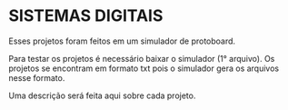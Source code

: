 # SISTEMAS DIGITAIS

Esses projetos foram feitos em um simulador de protoboard.

Para testar os projetos é necessário baixar o simulador (1° arquivo).
Os projetos se encontram em formato txt pois o simulador gera os arquivos nesse formato.

Uma descrição será feita aqui sobre cada projeto.
